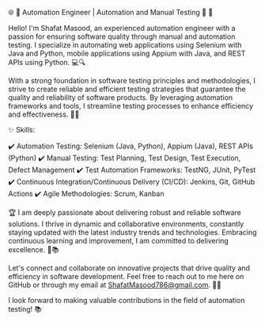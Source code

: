 🌐 🤖 Automation Engineer | Automation and Manual Testing 🔧 🚀

Hello! I'm Shafat Masood, an experienced automation engineer with a passion for ensuring software quality through manual and automation testing. I specialize in automating web applications using Selenium with Java and Python, mobile applications using Appium with Java, and REST APIs using Python. 💻🔍

With a strong foundation in software testing principles and methodologies, I strive to create reliable and efficient testing strategies that guarantee the quality and reliability of software products. By leveraging automation frameworks and tools, I streamline testing processes to enhance efficiency and effectiveness. 🧪🔧

✨ Skills:

✔️ Automation Testing: Selenium (Java, Python), Appium (Java), REST APIs (Python)
✔️ Manual Testing: Test Planning, Test Design, Test Execution, Defect Management
✔️ Test Automation Frameworks: TestNG, JUnit, PyTest
✔️ Continuous Integration/Continuous Delivery (CI/CD): Jenkins, Git, GitHub Actions
✔️ Agile Methodologies: Scrum, Kanban

🏆 I am deeply passionate about delivering robust and reliable software solutions. I thrive in dynamic and collaborative environments, constantly staying updated with the latest industry trends and technologies. Embracing continuous learning and improvement, I am committed to delivering excellence. 🌟📚

Let's connect and collaborate on innovative projects that drive quality and efficiency in software development. Feel free to reach out to me here on GitHub or through my email at ShafatMasood786@gmail.com. 📩🤝

I look forward to making valuable contributions in the field of automation testing! 📚
